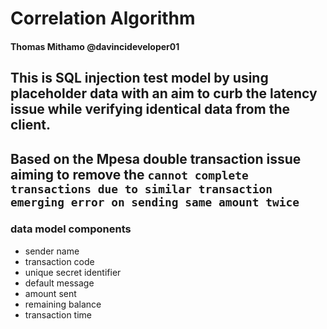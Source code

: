 # Correlation Algorithm 
#### Thomas Mithamo @davincideveloper01

## This is SQL injection test model by using  placeholder data with an aim to curb the latency issue while verifying identical data from the client.

## Based on the Mpesa double transaction issue aiming to remove the `cannot complete transactions due to similar transaction emerging error on sending same amount twice`

### data model components

- sender name
- transaction code
- unique secret identifier
- default message
- amount sent
- remaining balance
- transaction time
